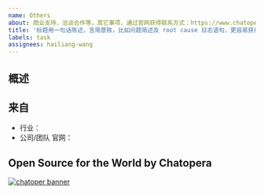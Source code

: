 ```yaml
---
name: Others
about: 商业支持，洽谈合作等，其它事项，通过官网获得联系方式：https://www.chatopera.com/mail.html
title: '标题用一句话陈述，言简意赅，比如问题简述及 root cause 日志语句，更容易获得帮助'
labels: task
assignees: hailiang-wang
---
```


<!-- Sponsor this project / 开源项目支持方 -->
<!-- Chatopera 云服务：低代码、无代码方式定制智能对话机器人，查看 https://bot.chatopera.com/ -->
<!-- 春松客服：快速获得好用的开源客服系统，查看 https://www.cskefu.com/ -->

## 概述
<!-- 其它相关事项，或通过其它方式联系我们：https://www.chatopera.com/mail.html -->

## 来自
<!-- 说明公司或行业后优先支持 -->

- 行业：
- 公司/团队 官网：

<!-- 产品使用说明书 -->
<!-- https://docs.chatopera.com/ -->

<!-- 快速掌握春松客服功能及二次开发 -->
<!-- 春松客服大讲堂：https://ke.qq.com/course/464050 -->

<!-- 非产品缺陷请联系商务获得支持 -->
<!-- 定制化开发, 培训，咨询等: https://www.chatopera.com/mail.html -->

## Open Source for the World by Chatopera 

[![chatoper banner][co-banner-image]][co-url]

[co-banner-image]: https://user-images.githubusercontent.com/3538629/42383104-da925942-8168-11e8-8195-868d5fcec170.png
[co-url]: https://www.chatopera.com

